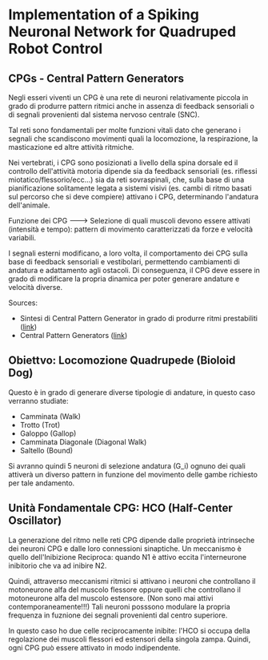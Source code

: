 Implementation of a Spiking Neuronal Network for Quadruped Robot Control
================================

CPGs - Central Pattern Generators
--------------------------------

Negli esseri viventi un CPG è una rete di neuroni relativamente piccola in grado di produrre pattern ritmici anche in assenza di feedback sensoriali o di segnali provenienti dal sistema nervoso centrale (SNC). 

Tal reti sono fondamentali per molte funzioni vitali dato che generano i segnali che scandiscono movimenti quali la locomozione, la respirazione, la masticazione ed altre attività ritmiche.

Nei vertebrati, i CPG sono posizionati a livello della spina dorsale ed il controllo dell'attività motoria dipende sia da feedback sensoriali (es. riflessi miotatico/flessorio/ecc...) sia da reti sovraspinali, che, sulla base di una pianificazione solitamente legata a sistemi visivi (es. cambi di ritmo basati sul percorso che si deve compiere) attivano i CPG, determinando l'andatura dell'animale.

Funzione dei CPG ---> Selezione di quali muscoli devono essere attivati (intensità e tempo): pattern di movimento caratterizzati da forze e velocità variabili. 

I segnali esterni modificano, a loro volta, il comportamento dei CPG sulla base di feedback sensoriali e vestibolari, permettendo cambiamenti di andatura e adattamento agli ostacoli. Di conseguenza, il CPG deve essere in grado di modificare la propria dinamica per poter generare andature e velocità diverse.

Sources: 

* Sintesi di Central Pattern Generator in grado di produrre ritmi prestabiliti ([link](https://web.uniroma1.it/et2018/sites/default/files/memorie/Lodi.pdf))
* Central Pattern Generators ([link](https://en.wikipedia.org/wiki/Central_pattern_generator))

Obiettvo: Locomozione Quadrupede (Bioloid Dog)
--------------------------------

Questo è in grado di generare diverse tipologie di andature, in questo caso verranno studiate:

* Camminata (Walk)
* Trotto (Trot)
* Galoppo (Gallop)
* Camminata Diagonale (Diagonal Walk)
* Saltello (Bound)

Si avranno quindi 5 neuroni di selezione andatura (G_i) ognuno dei quali attiverà un diverso pattern in funzione del movimento delle gambe richiesto per tale andamento.

Unità Fondamentale CPG: HCO (Half-Center Oscillator)
------------------------------

La generazione del ritmo nelle reti CPG dipende dalle proprietà intrinseche dei neuroni CPG e dalle loro connessioni sinaptiche.
Un meccanismo è quello dell'Inibizione Reciproca: quando N1 è attivo eccita l'interneurone inibitorio che va ad inibire N2.

Quindi, attraverso meccanismi ritmici si attivano i neuroni che controllano il motoneurone alfa del muscolo flessore oppure quelli che controllano il motoneurone alfa del muscolo estensore. (Non sono mai attivi contemporaneamente!!!) 
Tali neuroni posssono modulare la propria frequenza in fuznione dei segnali provenienti dal centro superiore.

In questo caso ho due celle reciprocamente inibite: l'HCO si occupa della regolazione dei muscoli flessori ed estensori della singola zampa. Quindi, ogni CPG può essere attivato in modo indipendente.







